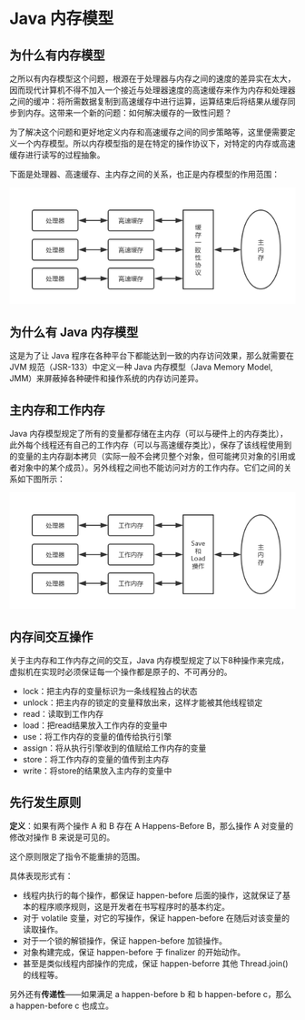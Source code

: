 # Java 内存模型

## 为什么有内存模型

之所以有内存模型这个问题，根源在于处理器与内存之间的速度的差异实在太大，因而现代计算机不得不加入一个接近与处理器速度的高速缓存来作为内存和处理器之间的缓冲：将所需数据复制到高速缓存中进行运算，运算结束后将结果从缓存同步到内存。这带来一个新的问题：如何解决缓存的一致性问题？

为了解决这个问题和更好地定义内存和高速缓存之间的同步策略等，这里便需要定义一个内存模型。所以内存模型指的是在特定的操作协议下，对特定的内存或高速缓存进行读写的过程抽象。

下面是处理器、高速缓存、主内存之间的关系，也正是内存模型的作用范围：

![](../../img/jvm/memory-model.png)

## 为什么有 Java 内存模型

这是为了让 Java 程序在各种平台下都能达到一致的内存访问效果，那么就需要在 JVM 规范（JSR-133）中定义一种 Java 内存模型（Java Memory Model, JMM）来屏蔽掉各种硬件和操作系统的内存访问差异。

## 主内存和工作内存

Java 内存模型规定了所有的变量都存储在主内存（可以与硬件上的内存类比），此外每个线程还有自己的工作内存（可以与高速缓存类比），保存了该线程使用到的变量的主内存副本拷贝（实际一般不会拷贝整个对象，但可能拷贝对象的引用或者对象中的某个成员）。另外线程之间也不能访问对方的工作内存。它们之间的关系如下图所示：

![](../../img/jvm/java-memory-model.png)

## 内存间交互操作

关于主内存和工作内存之间的交互，Java 内存模型规定了以下8种操作来完成，虚拟机在实现时必须保证每一个操作都是原子的、不可再分的。

* lock：把主内存的变量标识为一条线程独占的状态
* unlock：把主内存的锁定的变量释放出来，这样才能被其他线程锁定
* read：读取到工作内存
* load：把read结果放入工作内存的变量中
* use：将工作内存的变量的值传给执行引擎
* assign：将从执行引擎收到的值赋给工作内存的变量
* store：将工作内存的变量的值传到主内存
* write：将store的结果放入主内存的变量中

## 先行发生原则

**定义**：如果有两个操作 A 和 B 存在 A Happens-Before B，那么操作 A 对变量的修改对操作 B 来说是可见的。

这个原则限定了指令不能重排的范围。

具体表现形式有：

* 线程内执行的每个操作，都保证 happen-before 后面的操作，这就保证了基本的程序顺序规则，这是开发者在书写程序时的基本约定。
* 对于 volatile 变量，对它的写操作，保证 happen-before 在随后对该变量的读取操作。
* 对于一个锁的解锁操作，保证 happen-before 加锁操作。
* 对象构建完成，保证 happen-before 于 finalizer 的开始动作。
* 甚至是类似线程内部操作的完成，保证 happen-beforre 其他 Thread.join() 的线程等。

另外还有**传递性**——如果满足 a happen-before b 和 b happen-before c，那么 a happen-before c 也成立。